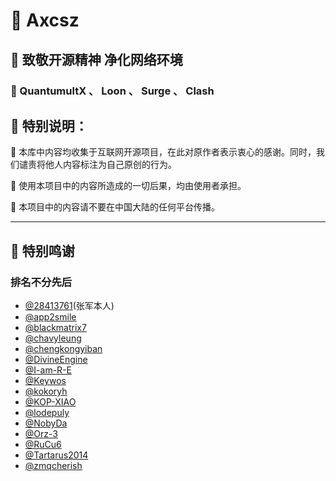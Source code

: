 # 🍂 Axcsz

## 🍂 致敬开源精神 净化网络环境

### 🍂 QuantumultX 、 Loon 、 Surge 、 Clash


## 🍂 特别说明：

 🍂 本库中内容均收集于互联网开源项目，在此对原作者表示衷心的感谢。同时，我们谴责将他人内容标注为自己原创的行为。

 🍂 使用本项目中的内容所造成的一切后果，均由使用者承担。

 🍂 本项目中的内容请不要在中国大陆的任何平台传播。


---
## 🍂 特别鸣谢

### 排名不分先后

- [@28413761](https://github.com/28413761)(张军本人)
- [@app2smile](https://github.com/app2smile)
- [@blackmatrix7](https://github.com/blackmatrix7)
- [@chavyleung](https://github.com/chavyleung)
- [@chengkongyiban](https://github.com/chengkongyiban)
- [@DivineEngine](https://github.com/DivineEngine)
- [@I-am-R-E](https://github.com/I-am-R-E)
- [@Keywos](https://github.com/Keywos)
- [@kokoryh](https://github.com/kokoryh)
- [@KOP-XIAO](https://github.com/KOP-XIAO)
- [@lodepuly](https://gitlab.com/lodepuly)
- [@NobyDa](https://github.com/NobyDa)
- [@Orz-3](https://github.com/Orz-3)
- [@RuCu6](https://github.com/RuCu6)
- [@Tartarus2014](https://github.com/Tartarus2014)
- [@zmqcherish](https://github.com/zmqcherish)
